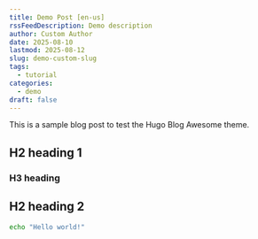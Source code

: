 ```yaml
---
title: Demo Post [en-us]
rssFeedDescription: Demo description
author: Custom Author
date: 2025-08-10
lastmod: 2025-08-12
slug: demo-custom-slug
tags:
  - tutorial
categories:
  - demo
draft: false
---
```


This is a sample blog post to test the Hugo Blog Awesome theme.

## H2 heading 1

### H3 heading

## H2 heading 2

```sh
echo "Hello world!"
```
